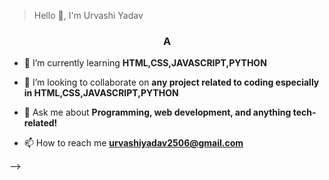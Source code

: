 >Hello 👋, I'm Urvashi Yadav</h1>
<h3 align="center">A</h3>

- 🌱 I’m currently learning **HTML,CSS,JAVASCRIPT,PYTHON**

- 👯 I’m looking to collaborate on **any project related to coding especially in HTML,CSS,JAVASCRIPT,PYTHON**

- 💬 Ask me about **Programming, web development, and anything tech-related!**

- 📫 How to reach me **urvashiyadav2506@gmail.com**

-->
